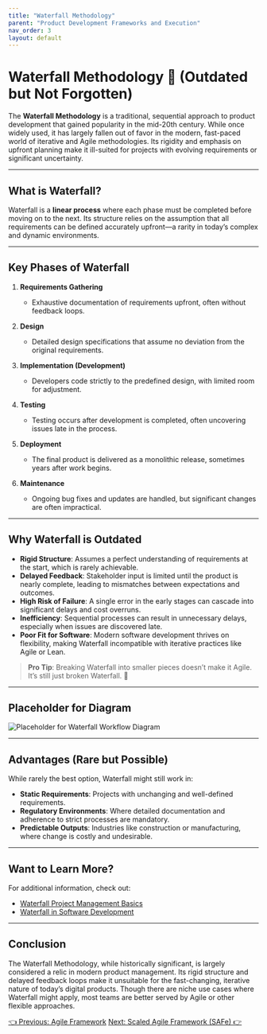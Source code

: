 ```yaml
---
title: "Waterfall Methodology"
parent: "Product Development Frameworks and Execution"
nav_order: 3
layout: default
---
```


# Waterfall Methodology 🌊 (Outdated but Not Forgotten)

The **Waterfall Methodology** is a traditional, sequential approach to product development that gained popularity in the mid-20th century. While once widely used, it has largely fallen out of favor in the modern, fast-paced world of iterative and Agile methodologies. Its rigidity and emphasis on upfront planning make it ill-suited for projects with evolving requirements or significant uncertainty.

---

## What is Waterfall?

Waterfall is a **linear process** where each phase must be completed before moving on to the next. Its structure relies on the assumption that all requirements can be defined accurately upfront—a rarity in today’s complex and dynamic environments.

---

## Key Phases of Waterfall

1. **Requirements Gathering**  
   - Exhaustive documentation of requirements upfront, often without feedback loops.

2. **Design**  
   - Detailed design specifications that assume no deviation from the original requirements.

3. **Implementation (Development)**  
   - Developers code strictly to the predefined design, with limited room for adjustment.

4. **Testing**  
   - Testing occurs after development is completed, often uncovering issues late in the process.

5. **Deployment**  
   - The final product is delivered as a monolithic release, sometimes years after work begins.

6. **Maintenance**  
   - Ongoing bug fixes and updates are handled, but significant changes are often impractical.

---

## Why Waterfall is Outdated

- **Rigid Structure**: Assumes a perfect understanding of requirements at the start, which is rarely achievable.  
- **Delayed Feedback**: Stakeholder input is limited until the product is nearly complete, leading to mismatches between expectations and outcomes.  
- **High Risk of Failure**: A single error in the early stages can cascade into significant delays and cost overruns.  
- **Inefficiency**: Sequential processes can result in unnecessary delays, especially when issues are discovered late.  
- **Poor Fit for Software**: Modern software development thrives on flexibility, making Waterfall incompatible with iterative practices like Agile or Lean.  

> **Pro Tip**: Breaking Waterfall into smaller pieces doesn’t make it Agile. It’s still just broken Waterfall. 🚧

---

## Placeholder for Diagram

![Placeholder for Waterfall Workflow Diagram](../../assets/images/waterfall-methodology-placeholder.png)

---

## Advantages (Rare but Possible)

While rarely the best option, Waterfall might still work in:
- **Static Requirements**: Projects with unchanging and well-defined requirements.  
- **Regulatory Environments**: Where detailed documentation and adherence to strict processes are mandatory.  
- **Predictable Outputs**: Industries like construction or manufacturing, where change is costly and undesirable.

---

## Want to Learn More?

For additional information, check out:
- [Waterfall Project Management Basics](https://www.smartsheet.com/blog/waterfall-project-management)  
- [Waterfall in Software Development](https://www.visual-paradigm.com/features/waterfall-model/)

---

## Conclusion

The Waterfall Methodology, while historically significant, is largely considered a relic in modern product management. Its rigid structure and delayed feedback loops make it unsuitable for the fast-changing, iterative nature of today’s digital products. Though there are niche use cases where Waterfall might apply, most teams are better served by Agile or other flexible approaches.

<div class="nav-buttons">
    <a href="/docs/5-product-development-frameworks-and-execution/agile-framework" class="btn btn-secondary">👈 Previous: Agile Framework</a>
    <a href="/docs/5-product-development-frameworks-and-execution/scaled-agile-framework" class="btn btn-primary">Next: Scaled Agile Framework (SAFe) 👉</a>
</div>